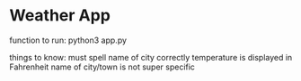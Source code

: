 # Weather App

function to run: python3 app.py

things to know:
must spell name of city correctly
temperature is displayed in Fahrenheit
name of city/town is not super specific
